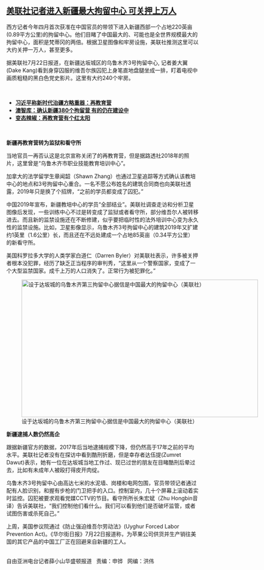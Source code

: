 <!--1626983520000-->
[美联社记者进入新疆最大拘留中心  可关押上万人](https://www.rfa.org/mandarin/yataibaodao/shaoshuminzu/xx-07222021103504.html)
------

<p></p><p>西方记者今年四月首次获准在中国官员的带领下进入新疆西部一个占地220英亩(0.89平方公里)的拘留中心。他们目睹了中国最大的、可能也是全世界规模最大的拘留中心，面积是梵蒂冈的两倍。根据卫星图像和牢房设施，美联社推测这里可以大约关押一万人，甚至更多。</p><p><span><span>据美联社</span><span>7<span>月</span>22<span>日报道，在新疆</span><a href="https://udn.com/search/tagging/2/%E6%96%B0%E7%96%86"><span></span></a><span>达坂城区的乌鲁木齐</span><a href="https://udn.com/search/tagging/2/%E7%83%8F%E9%AD%AF%E6%9C%A8%E9%BD%8A"><span></span></a>3<span>号拘留中心</span>, <span>记者姜大翼</span>(Dake Kang)<span>看到身穿囚服的维吾尔</span><a href="https://udn.com/search/tagging/2/%E7%B6%AD%E5%90%BE%E7%88%BE"><span></span></a><span>族囚犯上身笔直地盘腿坐成一排，盯着电视中画质粗糙的黑白色党史影片。这里有大约</span>240<span>个牢房。</span></span></span></p><p><br/></p><ul><li><a href="https://www.rfa.org/mandarin/zhuanlan/jieduxinjiang/xj-10092020134419.html"><strong>习近平称新时代治疆方略重器：再教育营</strong></a></li><li><strong><a href="https://www.rfa.org/mandarin/yataibaodao/shaoshuminzu/cm-09242020162403.html">澳智库：确认新疆380个拘留营 有的仍在建设中</a></strong></li><li><strong><a href="https://www.rfa.org/mandarin/biantailajiaomanhua/biantailajiao-10192018112643.html">变态辣椒：再教育营有个红太阳</a></strong></li></ul><p><br/></p><p><span><strong><span>新疆再教育营转为监狱和看守所</span></strong></span></p><p><span><span>当地官员一再否认这是北京宣称关闭了的再教育营，但是据路透社</span><span>2018<span>年的照片，这里曾是“乌鲁木齐市职业技能教育培训中心</span>”。</span></span></p><p><span><span>加拿大的法学</span><span>留学生章闻韶</span><span>（</span><span>Shawn Zhang<span>）也通过卫星追踪等方式确认该教培中心的地点和</span><span>3<span>号拘留中心重合。一名不愿公布姓名的建筑合同商也向美联社透露，</span>2019<span>年只是换了个招牌，“之前的学员都变成了囚犯。”</span></span></span></span></p><p><span><span>中国</span><span>2019<span>年宣布，新疆教培中心的学员“全部结业”。美联社调查走访和分析卫星图像后发现，一些训练中心不过是转变成了监狱或者看守所，部分维吾尔人被转移进去。而且新的监禁设施还在不断修建，似乎要把临时性的法外培训中心变为永久性的监禁</span>设施。比如，卫星影像显示，乌鲁木齐<a href="https://udn.com/search/tagging/2/%E7%83%8F%E9%AD%AF%E6%9C%A8%E9%BD%8A"><span></span></a>3<span>号拘留中心的建筑</span>2019<span>年又扩建约</span>1<span>英里（</span>1.6<span>公里）长，而且还在不远处建成一个占地</span>85<span>英亩（</span>0.34<span>平方公里）的新看守所。</span></span></span></p><p><span><span>美国科罗拉多大学的人类学家白道仁（</span><span>Darren Byler<span>）对美联社表示，许多被关押者根本没犯罪，经历了缺乏正当程序的审判秀，“这里从一个警察国家，变成了一个大型监禁国家。成千上万的人口消失了。正常行为被犯罪化。”</span></span></span></p><p><span><span><span><figure class="image-richtext image-inline captioned" style="width:620px;"><img alt="设于达坂城的乌鲁木齐第三拘留中心据信是中国最大的拘留中心（美联社）" height="361" src="https://www.rfa.org/mandarin/yataibaodao/shaoshuminzu/xx-07222021103504.html/xx0722.jpg/@@images/e6cbdd58-dd89-4ffe-9307-513ed85343b5.jpeg" title="xx0722.jpg" width="620"/><figcaption class="image-caption">设于达坂城的乌鲁木齐第三拘留中心据信是中国最大的拘留中心（美联社）</figcaption><small></small></figure></span></span></span></p><p><span><strong><span><span>新疆逮捕人数仍然高企</span></span></strong></span></p><p><span><span>跟据新疆官方的数据，2017<span>年后当地逮捕规模下降，但仍然高于</span>17<span>年之前的平均水平。美联社记者没有在探访中看到酷刑折磨，但是幸存者达伍提</span>(</span><span>Zumret Dawut<span>)</span><span>表示，她有一位在达坂城当地工作过、现已过世的朋友在目睹酷刑后晕过去，比如有未成年人被殴打得皮开肉绽。</span></span></span></p><p><span><span>乌鲁木齐</span><span>3<span>号拘留中心由高达七米的水泥墙、岗楼和电网包围，官员带领记者通过配有人脸识别，和握有步枪的门卫把手的入口。控制室内，几十个屏幕上滚动着实时监控。囚犯被要求观看党媒</span>CCTV<span>的节目。看守所所长朱宏斌（</span>Zhu Hongbin<span>音译）告诉美联社，“我们控制他们看什么。我们可以看到他们是否破坏监管，或者试图伤害或杀死自己。”</span></span></span></p><p><span><span>上周，美国参议院通过《防止强迫维吾尔劳动法》</span><span>(Uyghur Forced Labor Prevention Act)</span><span>。《华尔街日报》</span><span>7<span>月</span>22<span>日报道称，为苹果公司供货并生产销往美国的其它产品的中国工厂正在回避来自新疆的工人。</span></span></span></p><p><br/>自由亚洲电台记者薛小山华盛顿报道   责编：申铧   网编：洪伟</p>
